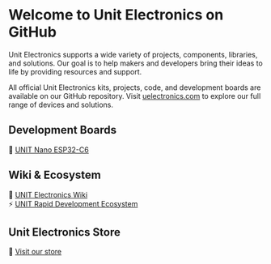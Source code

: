 
# Welcome to Unit Electronics on GitHub  

Unit Electronics supports a wide variety of projects, components, libraries, and solutions. Our goal is to help makers and developers bring their ideas to life by providing resources and support.  

All official Unit Electronics kits, projects, code, and development boards are available on our GitHub repository. Visit [uelectronics.com](https://uelectronics.com) to explore our full range of devices and solutions.  

## Development Boards  
🔹 [UNIT Nano ESP32-C6](https://github.com/UNIT-Electronics-MX/UNIT_NANO_ESP32_C6)  

## Wiki & Ecosystem  
📖 [UNIT Electronics Wiki](https://unit-electronics-mx.github.io/wiki_uelectronics/)  
⚡ [UNIT Rapid Development Ecosystem](https://unit-electronics-mx.github.io/Ecosistema-de-Desarrollo-UNIT/index.html)  

## Unit Electronics Store  
🛒 [Visit our store](https://unit-electronics-mx.github.io/wiki_uelectronics/)  
